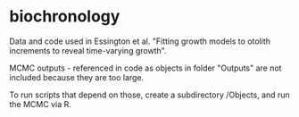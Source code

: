 # biochronology

Data and code used in Essington et al. "Fitting growth models to otolith increments to reveal time-varying growth".

MCMC outputs - referenced in code as objects in folder "Outputs" are not included because they are too large.  

To run scripts that depend on those, create a subdirectory /Objects, and run the MCMC via R.

